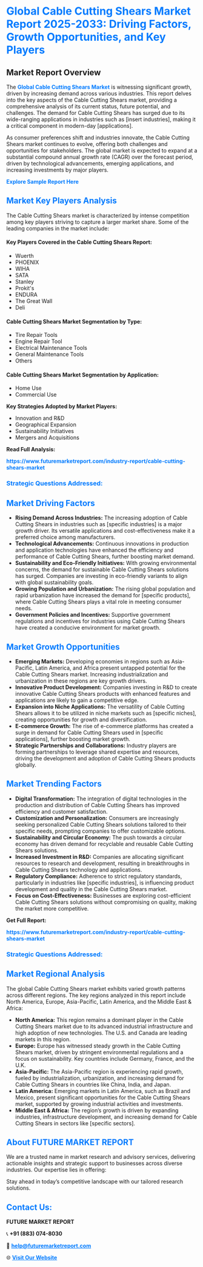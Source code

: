 <h1 style="color: #007BFF;">Global Cable Cutting Shears Market Report 2025-2033: Driving Factors, Growth Opportunities, and Key Players</h1>

<section id="overview">
<h2>Market Report Overview</h2>
<p>The <a href="https://www.futuremarketreport.com/industry-report/cable-cutting-shears-market" style="color: #007BFF; text-decoration: none;"><strong>Global Cable Cutting Shears Market</strong></a> is witnessing significant growth, driven by increasing demand across various industries. This report delves into the key aspects of the Cable Cutting Shears market, providing a comprehensive analysis of its current status, future potential, and challenges. The demand for Cable Cutting Shears has surged due to its wide-ranging applications in industries such as [insert industries], making it a critical component in modern-day [applications].</p>
<p>As consumer preferences shift and industries innovate, the Cable Cutting Shears market continues to evolve, offering both challenges and opportunities for stakeholders. The global market is expected to expand at a substantial compound annual growth rate (CAGR) over the forecast period, driven by technological advancements, emerging applications, and increasing investments by major players.</p>
</section>

<section id="overview">
<p><a href="https://www.futuremarketreport.com/request-sample/reportId=36905" style="color: #007BFF; text-decoration: none;"><strong>Explore Sample Report Here</strong></a></p>
</section>

<section id="key-players">
<h2 style="color: #007BFF;">Market Key Players Analysis</h2>
<p>The Cable Cutting Shears market is characterized by intense competition among key players striving to capture a larger market share. Some of the leading companies in the market include:</p>
<h4>Key Players Covered in the Cable Cutting Shears Report:</h4>
<ul><li>Wuerth</li><li>PHOENIX</li><li>WIHA</li><li>SATA</li><li>Stanley</li><li>Prokit&#039;s</li><li>ENDURA</li><li>The Great Wall</li><li>Deli</li></ul>
<h4>Cable Cutting Shears Market Segmentation by Type:</h4>
<ul><li>Tire Repair Tools</li><li>Engine Repair Tool</li><li>Electrical Maintenance Tools</li><li>General Maintenance Tools</li><li>Others</li></ul>

<h4>Cable Cutting Shears Market Segmentation by Application:</h4>
<ul><li>Home Use</li><li>Commercial Use</li></ul>
<p><strong>Key Strategies Adopted by Market Players:</strong></p>
<ul>
<li>Innovation and R&D</li>
<li>Geographical Expansion</li>
<li>Sustainability Initiatives</li>
<li>Mergers and Acquisitions</li>
</ul>
</section>

<section>
<p><strong>Read Full Analysis: </strong></p><a href="https://www.futuremarketreport.com/industry-report/cable-cutting-shears-market" style="color: #007BFF; text-decoration: none;"><strong>https://www.futuremarketreport.com/industry-report/cable-cutting-shears-market</strong></a>
<h3 style="color: #007BFF;">Strategic Questions Addressed:</h3>
</section>

<section id="driving-factors">
<h2 style="color: #007BFF;">Market Driving Factors</h2>
<ul>
<li><strong>Rising Demand Across Industries:</strong> The increasing adoption of Cable Cutting Shears in industries such as [specific industries] is a major growth driver. Its versatile applications and cost-effectiveness make it a preferred choice among manufacturers.</li>
<li><strong>Technological Advancements:</strong> Continuous innovations in production and application technologies have enhanced the efficiency and performance of Cable Cutting Shears, further boosting market demand.</li>
<li><strong>Sustainability and Eco-Friendly Initiatives:</strong> With growing environmental concerns, the demand for sustainable Cable Cutting Shears solutions has surged. Companies are investing in eco-friendly variants to align with global sustainability goals.</li>
<li><strong>Growing Population and Urbanization:</strong> The rising global population and rapid urbanization have increased the demand for [specific products], where Cable Cutting Shears plays a vital role in meeting consumer needs.</li>
<li><strong>Government Policies and Incentives:</strong> Supportive government regulations and incentives for industries using Cable Cutting Shears have created a conducive environment for market growth.</li>
</ul>
</section>

<section id="growth-opportunities">
<h2 style="color: #007BFF;">Market Growth Opportunities</h2>
<ul>
<li><strong>Emerging Markets:</strong> Developing economies in regions such as Asia-Pacific, Latin America, and Africa present untapped potential for the Cable Cutting Shears market. Increasing industrialization and urbanization in these regions are key growth drivers.</li>
<li><strong>Innovative Product Development:</strong> Companies investing in R&D to create innovative Cable Cutting Shears products with enhanced features and applications are likely to gain a competitive edge.</li>
<li><strong>Expansion into Niche Applications:</strong> The versatility of Cable Cutting Shears allows it to be utilized in niche markets such as [specific niches], creating opportunities for growth and diversification.</li>
<li><strong>E-commerce Growth:</strong> The rise of e-commerce platforms has created a surge in demand for Cable Cutting Shears used in [specific applications], further boosting market growth.</li>
<li><strong>Strategic Partnerships and Collaborations:</strong> Industry players are forming partnerships to leverage shared expertise and resources, driving the development and adoption of Cable Cutting Shears products globally.</li>
</ul>
</section>

<section id="trending-factors">
<h2 style="color: #007BFF;">Market Trending Factors</h2>
<ul>
<li><strong>Digital Transformation:</strong> The integration of digital technologies in the production and distribution of Cable Cutting Shears has improved efficiency and customer satisfaction.</li>
<li><strong>Customization and Personalization:</strong> Consumers are increasingly seeking personalized Cable Cutting Shears solutions tailored to their specific needs, prompting companies to offer customizable options.</li>
<li><strong>Sustainability and Circular Economy:</strong> The push towards a circular economy has driven demand for recyclable and reusable Cable Cutting Shears solutions.</li>
<li><strong>Increased Investment in R&D:</strong> Companies are allocating significant resources to research and development, resulting in breakthroughs in Cable Cutting Shears technology and applications.</li>
<li><strong>Regulatory Compliance:</strong> Adherence to strict regulatory standards, particularly in industries like [specific industries], is influencing product development and quality in the Cable Cutting Shears market.</li>
<li><strong>Focus on Cost-Effectiveness:</strong> Businesses are exploring cost-efficient Cable Cutting Shears solutions without compromising on quality, making the market more competitive.</li>
</ul>
</section>

<section>
<p><strong>Get Full Report: </strong></p><a href="https://www.futuremarketreport.com/industry-report/cable-cutting-shears-market" style="color: #007BFF; text-decoration: none;"><strong>https://www.futuremarketreport.com/industry-report/cable-cutting-shears-market</strong></a>
<h3 style="color: #007BFF;">Strategic Questions Addressed:</h3>
</section>


<section id="regional-analysis">
<h2 style="color: #007BFF;">Market Regional Analysis</h2>
<p>The global Cable Cutting Shears market exhibits varied growth patterns across different regions. The key regions analyzed in this report include North America, Europe, Asia-Pacific, Latin America, and the Middle East & Africa:</p>
<ul>
<li><strong>North America:</strong> This region remains a dominant player in the Cable Cutting Shears market due to its advanced industrial infrastructure and high adoption of new technologies. The U.S. and Canada are leading markets in this region.</li>
<li><strong>Europe:</strong> Europe has witnessed steady growth in the Cable Cutting Shears market, driven by stringent environmental regulations and a focus on sustainability. Key countries include Germany, France, and the U.K.</li>
<li><strong>Asia-Pacific:</strong> The Asia-Pacific region is experiencing rapid growth, fueled by industrialization, urbanization, and increasing demand for Cable Cutting Shears in countries like China, India, and Japan.</li>
<li><strong>Latin America:</strong> Emerging markets in Latin America, such as Brazil and Mexico, present significant opportunities for the Cable Cutting Shears market, supported by growing industrial activities and investments.</li>
<li><strong>Middle East & Africa:</strong> The region’s growth is driven by expanding industries, infrastructure development, and increasing demand for Cable Cutting Shears in sectors like [specific sectors].</li>
</ul>
</section>

<footer>
<h2 style="color: #007BFF;">About FUTURE MARKET REPORT</h2>
<p>We are a trusted name in market research and advisory services, delivering actionable insights and strategic support to businesses across diverse industries. Our expertise lies in offering:</p>

<p>Stay ahead in today’s competitive landscape with our tailored research solutions.</p>

<h2 style="color: #007BFF;">Contact Us:</h2>
<p><strong>FUTURE MARKET REPORT</strong></p>
<p>📞 <strong>+91 (883) 074-8030</strong></p>
<p>📧 <strong><a href="mailto:help@futuremarketreport.com" style="color: #007BFF;">help@futuremarketreport.com</a></strong></p>
<p>🌐 <strong><a href="https://www.futuremarketreport.com/" style="color: #007BFF;">Visit Our Website</a></strong></p>
</footer>